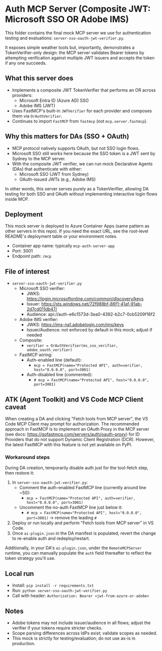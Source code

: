 # Auth MCP Server (Composite JWT: Microsoft SSO OR Adobe IMS)

This folder contains the final mock MCP server we use for authentication testing and evaluations: `server-sso-oauth-jwt-verifier.py`.

It exposes simple weather tools but, importantly, demonstrates a TokenVerifier-only design: the MCP server validates Bearer tokens by attempting verification against multiple JWT issuers and accepts the token if any one succeeds.

## What this server does
- Implements a composite JWT TokenVerifier that performs an OR across providers:
  - Microsoft Entra ID (Azure AD) SSO
  - Adobe IMS (JWT)
- Uses FastMCP's built-in `JWTVerifier` for each provider and composes them via `OrAuthVerifier`.
- Continues to import `FastMCP` from `fastmcp` (not `mcp.server.fastmcp`).

## Why this matters for DAs (SSO + OAuth)
- MCP protocol natively supports OAuth, but not SSO login flows.
- Microsoft SSO still works here because the SSO token is a JWT sent by Sydney to the MCP server.
- With the composite JWT verifier, we can run mock Declarative Agents (DAs) that authenticate with either:
  - Microsoft SSO (JWT from Sydney)
  - OAuth-issued JWTs (e.g., Adobe IMS)

In other words, this server serves purely as a TokenVerifier, allowing DA testing for both SSO and OAuth without implementing interactive login flows inside MCP.

## Deployment
This mock server is deployed to Azure Container Apps (same pattern as other servers in this repo). If you need the exact URL, see the root-level README's deployment table or your environment notes.

- Container app name: typically `mcp-auth-server-app`
- Port: 3001
- Endpoint path: `/mcp`

## File of interest
- `server-sso-oauth-jwt-verifier.py`
  - Microsoft SSO verifier:
    - JWKS: https://login.microsoftonline.com/common/discovery/keys
    - Issuer: https://sts.windows.net/72f988bf-86f1-41af-91ab-2d7cd011db47/
    - Audience: api://auth-e6c1573d-3ea0-4392-b2c7-0cb5209f16f2
  - Adobe IMS verifier:
    - JWKS: https://ims-na1.adobelogin.com/ims/keys
    - Issuer/Audience: not enforced by default in this mock; adjust if needed
  - Composite:
    - `verifier = OrAuthVerifier(ms_sso_verifier, adobe_oauth_verifier)`
  - FastMCP wiring:
    - Auth-enabled line (default):
      - `mcp = FastMCP(name="Protected API", auth=verifier, host="0.0.0.0", port=3001)`
    - Auth-disabled line (commented):
      - `# mcp = FastMCP(name="Protected API", host="0.0.0.0", port=3001)`

## ATK (Agent Toolkit) and VS Code MCP Client caveat
When creating a DA and clicking "Fetch tools from MCP server", the VS Code MCP Client may prompt for authorization. The recommended approach in FastMCP is to implement an OAuth Proxy in the MCP server (see docs: https://gofastmcp.com/servers/auth/oauth-proxy) for ID Providers that do not support Dynamic Client Registration (DCR). However, the latest FastMCP with this feature is not yet available on PyPI.

### Workaround steps
During DA creation, temporarily disable auth just for the tool-fetch step, then restore it:
1. In `server-sso-oauth-jwt-verifier.py`:
   - Comment the auth-enabled FastMCP line (currently around line ~50):
     - `mcp = FastMCP(name="Protected API", auth=verifier, host="0.0.0.0", port=3001)`
   - Uncomment the no-auth FastMCP line just below it:
     - `# mcp = FastMCP(name="Protected API", host="0.0.0.0", port=3001)` → remove the leading `#`
2. Deploy or run locally and perform "Fetch tools from MCP server" in VS Code.
3. Once `ai-plugin.json` in the DA manifest is populated, revert the change to re-enable auth and redeploy/restart.

Additionally, in your DA's `ai-plugin.json`, under the `RemoteMCPServer` runtime, you can manually populate the `auth` field thereafter to reflect the token strategy you'll use.

## Local run
- Install: `pip install -r requirements.txt`
- Run: `python server-sso-oauth-jwt-verifier.py`
- Call with header: `Authorization: Bearer <jwt-from-azure-or-adobe>`

## Notes
- Adobe tokens may not include issuer/audience in all flows; adjust the verifier if your tokens require stricter checks.
- Scope parsing differences across IdPs exist; validate scopes as needed.
- This mock is strictly for testing/evaluation; do not use as-is in production.
